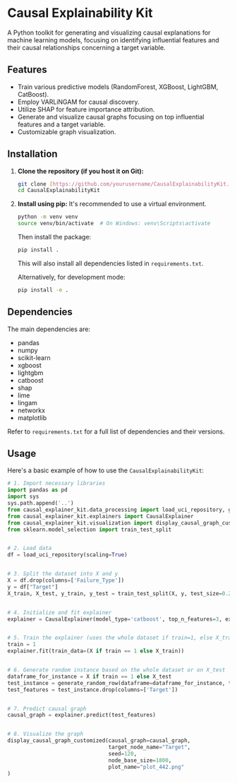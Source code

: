 # Causal Explainability Kit


A Python toolkit for generating and visualizing causal explanations for machine learning models, 
focusing on identifying influential features and their causal relationships concerning a target variable.

## Features

-   Train various predictive models (RandomForest, XGBoost, LightGBM, CatBoost).
-   Employ VARLiNGAM for causal discovery.
-   Utilize SHAP for feature importance attribution.
-   Generate and visualize causal graphs focusing on top influential features and a target variable.
-   Customizable graph visualization.

## Installation

1.  **Clone the repository (if you host it on Git):**
    ```bash
    git clone [https://github.com/yourusername/CausalExplainabilityKit.git](https://github.com/yourusername/CausalExplainabilityKit.git)
    cd CausalExplainabilityKit
    ```

2.  **Install using pip:**
    It's recommended to use a virtual environment.
    ```bash
    python -m venv venv
    source venv/bin/activate  # On Windows: venv\Scripts\activate
    ```
    Then install the package:
    ```bash
    pip install .
    ```
    This will also install all dependencies listed in `requirements.txt`.

    Alternatively, for development mode:
    ```bash
    pip install -e .
    ```

## Dependencies

The main dependencies are:
-   pandas
-   numpy
-   scikit-learn
-   xgboost
-   lightgbm
-   catboost
-   shap
-   lime
-   lingam
-   networkx
-   matplotlib

Refer to `requirements.txt` for a full list of dependencies and their versions.


## Usage

Here's a basic example of how to use the `CausalExplainabilityKit`:

```python
# 1. Import necessary libraries
import pandas as pd
import sys
sys.path.append('..')
from causal_explainer_kit.data_processing import load_uci_repository, generate_random_row
from causal_explainer_kit.explainers import CausalExplainer
from causal_explainer_kit.visualization import display_causal_graph_customized
from sklearn.model_selection import train_test_split


# 2. Load data
df = load_uci_repository(scaling=True)


# 3. Split the dataset into X and y
X = df.drop(columns=['Failure_Type'])
y = df["Target"]
X_train, X_test, y_train, y_test = train_test_split(X, y, test_size=0.2)


# 4. Initialize and fit explainer
explainer = CausalExplainer(model_type='catboost', top_n_features=3, explainer_type='shap')


# 5. Train the explainer (uses the whole dataset if train=1, else X_train).
train = 1
explainer.fit(train_data=(X if train == 1 else X_train))


# 6. Generate random instance based on the whole dataset or on X_test
dataframe_for_instance = X if train == 1 else X_test
test_instance = generate_random_row(dataframe=dataframe_for_instance, target_name='Target', target_value=1)
test_features = test_instance.drop(columns=['Target'])


# 7. Predict causal graph
causal_graph = explainer.predict(test_features)


# 8. Visualize the graph
display_causal_graph_customized(causal_graph=causal_graph,
                                target_node_name="Target",  
                                seed=120,                              
                                node_base_size=1800,
                                plot_name="plot_442.png"
)
```